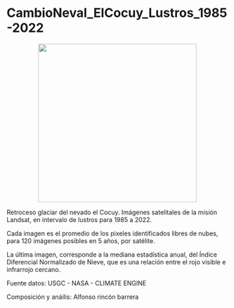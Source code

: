 # CambioNeval_ElCocuy_Lustros_1985-2022

<p align="center">
  <img width="360" src="/
CambioNeval_ElCocuy_Lustros_1985-2022/Imagenes_Gif/Landsat_1985-2022_Cocuy.gif">
</p>

Retroceso glaciar del nevado el Cocuy. Imágenes satelitales de la misión Landsat, en intervalo de lustros para 1985 a 2022. 

Cada imagen es el promedio de los pixeles identificados libres de nubes, para 120 imágenes posibles en 5 años, por satélite. 

La última imagen, corresponde a la mediana estadística anual, del Índice Diferencial Normalizado de Nieve, que es una relación entre el rojo visible e infrarrojo cercano.

Fuente datos: USGC - NASA - CLIMATE ENGINE

Composición y anáilis: Alfonso rincón barrera
